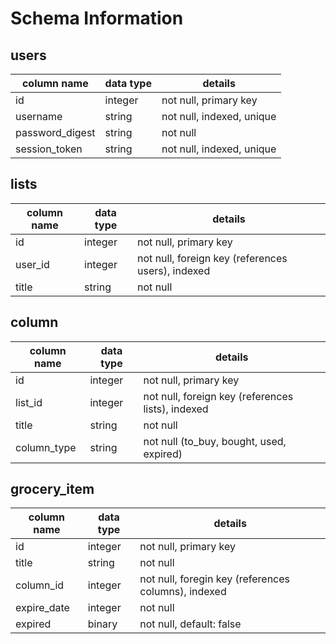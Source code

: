# Schema Information

## users
column name     | data type | details
----------------|-----------|-----------------------
id              | integer   | not null, primary key
username        | string    | not null, indexed, unique
password_digest | string    | not null
session_token   | string    | not null, indexed, unique

## lists
column name | data type | details
------------|-----------|-----------------------
id          | integer   | not null, primary key
user_id     | integer   | not null, foreign key (references users), indexed
title       | string    | not null

## column
column name | data type | details
------------|-----------|-----------------------
id          | integer   | not null, primary key
list_id     | integer   | not null, foreign key (references lists), indexed
title       | string    | not null
column_type | string    | not null (to_buy, bought, used, expired)


## grocery_item
column name    | data type | details
---------------|-----------|-----------------------
id             | integer   | not null, primary key
title          | string    | not null
column_id      | integer   | not null, foregin key (references columns), indexed
expire_date    | integer   | not null
expired        | binary    | not null, default: false
